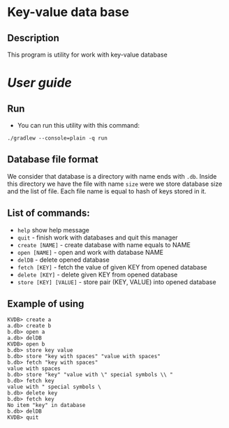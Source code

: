 # Key-value data base

## Description

This program is utility for work with key-value database

# _User guide_

## Run
* You can run this utility with this command:
```
./gradlew --console=plain -q run
```

## Database file format

We consider that database is a directory with name ends with `.db`.
Inside this directory we have the file with name `size` were we store database size and the list of file.
Each file name is equal to hash of keys stored in it.

## List of commands:
* `help` show help message
* `quit` - finish work with databases and quit this manager
* `create [NAME]` - create database with name equals to NAME
* `open [NAME]` - open and work with database NAME
* `delDB` - delete opened database
* `fetch [KEY]` - fetch the value of given KEY from opened database
* `delete [KEY]` - delete given KEY from opened database
* `store [KEY] [VALUE]` - store pair (KEY, VALUE) into opened database

## Example of using

```
KVDB> create a
a.db> create b
b.db> open a
a.db> delDB
KVDB> open b
b.db> store key value
b.db> store "key with spaces" "value with spaces"
b.db> fetch "key with spaces"
value with spaces
b.db> store "key" "value with \" special symbols \\ "
b.db> fetch key 
value with " special symbols \ 
b.db> delete key
b.db> fetch key
No item "key" in database
b.db> delDB
KVDB> quit

```